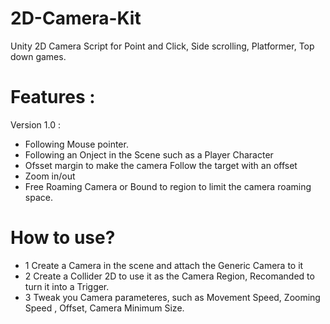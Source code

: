 # 2D-Camera-Kit
Unity 2D Camera Script for Point and Click, Side scrolling, Platformer, Top down games.


# Features :

Version 1.0 :

- Following Mouse pointer.
- Following an Onject in the Scene such as a Player Character
- Ofsset margin to make the camera Follow the target with an offset
- Zoom in/out
- Free Roaming Camera or Bound to region to limit the camera roaming space.

# How to use?

- 1 Create a Camera in the scene and attach the Generic Camera to it
- 2 Create a Collider 2D to use it as the Camera Region, Recomanded to turn it into a Trigger. 
- 3 Tweak you Camera parameteres, such as Movement Speed, Zooming Speed , Offset, Camera Minimum Size.

